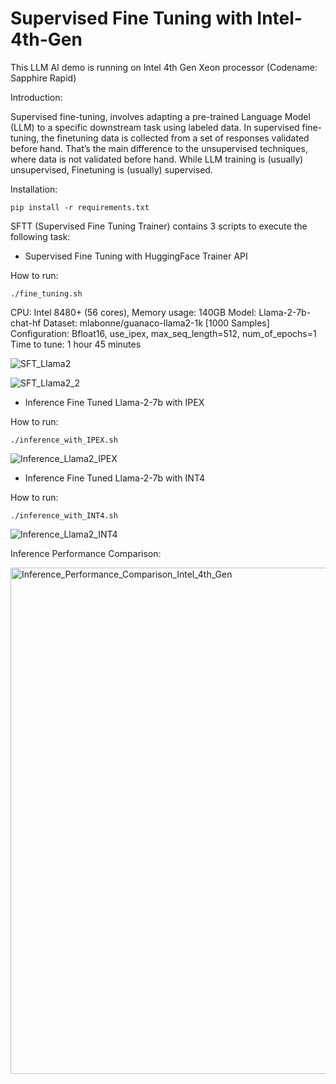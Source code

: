 # Supervised Fine Tuning with Intel-4th-Gen
This LLM AI demo is running on Intel 4th Gen Xeon processor (Codename: Sapphire Rapid)


Introduction:

Supervised fine-tuning, involves adapting a pre-trained Language Model (LLM) to a specific downstream task using labeled data. In supervised fine-tuning, the finetuning data is collected from a set of responses validated before hand. That’s the main difference to the unsupervised techniques, where data is not validated before hand. While LLM training is (usually) unsupervised, Finetuning is (usually) supervised.

Installation: 
```
pip install -r requirements.txt
```

SFTT (Supervised Fine Tuning Trainer) contains 3 scripts to execute the following task:
- Supervised Fine Tuning with HuggingFace Trainer API

How to run: 
```
./fine_tuning.sh
```

CPU: Intel 8480+ (56 cores), Memory usage: 140GB 
Model: Llama-2-7b-chat-hf
Dataset: mlabonne/guanaco-llama2-1k [1000 Samples]
Configuration: Bfloat16, use_ipex, max_seq_length=512, num_of_epochs=1
Time to tune: 1 hour 45 minutes 
  
![SFT_Llama2](https://github.com/allenwsh82/Intel_SPR/assets/44453417/64330f04-9f66-438e-83eb-be28b25c89cd)

![SFT_Llama2_2](https://github.com/allenwsh82/Intel_SPR/assets/44453417/1bea45bd-9f4a-493c-8798-9d7fdcaafbf6)


- Inference Fine Tuned Llama-2-7b with IPEX

How to run: 
```
./inference_with_IPEX.sh
```
  
![Inference_Llama2_IPEX](https://github.com/allenwsh82/Intel_SPR/assets/44453417/1a123121-d301-40c3-ac88-c3b2de4b7e33)

  
- Inference Fine Tuned Llama-2-7b with INT4

How to run: 
```
./inference_with_INT4.sh
```

  
![Inference_Llama2_INT4](https://github.com/allenwsh82/Intel_SPR/assets/44453417/95b409e5-94de-4e02-a3a9-822ddbcd7102)

Inference Performance Comparison:

<img width="810" alt="Inference_Performance_Comparison_Intel_4th_Gen" src="https://github.com/allenwsh82/Intel_SPR/assets/44453417/693d77a8-690b-4984-b493-0bd507e1d346">


